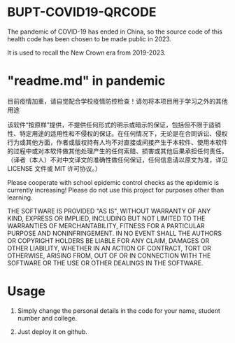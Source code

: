 # BUPT-COVID19-QRCODE

The pandemic of COVID-19 has ended in China, so the source code of this health code has been chosen to be made public in 2023. 

It is used to recall the New Crown era from 2019-2023.


# "readme.md" in pandemic
目前疫情加重，请自觉配合学校疫情防控检查！请勿将本项目用于学习之外的其他用途

该软件“按原样”提供，不提供任何形式的明示或暗示的保证，包括但不限于适销性、特定用途的适用性和不侵权的保证。在任何情况下，无论是在合同诉讼、侵权行为或其他方面，作者或版权持有人均不对直接或间接产生于本软件、使用本软件的过程中或对本软件做其他处理产生的任何索赔、损害或其他后果承担任何责任。（译者（本人）不对中文译文的准确性做任何保证，任何信息请以原文为准，详见 LICENSE 文件或 MIT 许可协议。）

Please cooperate with school epidemic control checks as the epidemic is currently increasing! Please do not use this project for purposes other than learning.

THE SOFTWARE IS PROVIDED "AS IS", WITHOUT WARRANTY OF ANY KIND, EXPRESS OR IMPLIED, INCLUDING BUT NOT LIMITED TO THE WARRANTIES OF MERCHANTABILITY, FITNESS FOR A PARTICULAR PURPOSE AND NONINFRINGEMENT. IN NO EVENT SHALL THE AUTHORS OR COPYRIGHT HOLDERS BE LIABLE FOR ANY CLAIM, DAMAGES OR OTHER LIABILITY, WHETHER IN AN ACTION OF CONTRACT, TORT OR OTHERWISE, ARISING FROM, OUT OF OR IN CONNECTION WITH THE SOFTWARE OR THE USE OR OTHER DEALINGS IN THE SOFTWARE.

# Usage

1. Simply change the personal details in the code for your name, student number and college.

2. Just deploy it on github.
